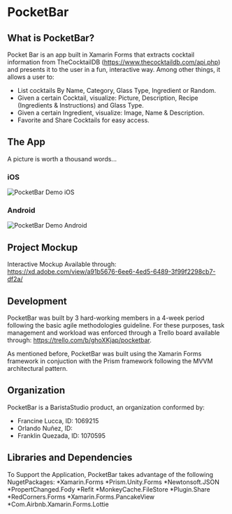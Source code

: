 # PocketBar

## What is PocketBar?
Pocket Bar is an app built in Xamarin Forms that extracts cocktail information from TheCocktailDB (https://www.thecocktaildb.com/api.php)  and presents it to the user in a fun, interactive way.
Among other things, it allows a user to:
* List cocktails By Name, Category, Glass Type, Ingredient or Random.
* Given a certain Cocktail, visualize: Picture, Description, Recipe (Ingredients & Instructions) and Glass Type.
* Given a certain Ingredient, visualize: Image, Name & Description.
* Favorite and Share Cocktails for easy access.

## The App
A picture is worth a thousand words...
### iOS
![PocketBar Demo iOS](Demos/iOS/pocketBar.gif)

### Android
![PocketBar Demo Android](Demos/Android/pocketBar.gif)

## Project Mockup
Interactive Mockup Available through: https://xd.adobe.com/view/a91b5676-6ee6-4ed5-6489-3f99f2298cb7-df2a/

## Development 
PocketBar was built by 3 hard-working members in a 4-week period following the basic agile methodologies guideline. For these purposes, task management and workload was enforced through a Trello board available through: https://trello.com/b/ghoXKjap/pocketbar.

As mentioned before, PocketBar was built using the Xamarin Forms framework in conjuction with the Prism framework following the MVVM architectural pattern.

## Organization
PocketBar is a BaristaStudio product, an organization conformed by:

* Francine Lucca, ID: 1069215
* Orlando Nuñez, ID: 
* Franklin Quezada, ID: 1070595

## Libraries and Dependencies
To Support the Application, PocketBar takes advantage of the following NugetPackages:
*Xamarin.Forms
*Prism.Unity.Forms
*Newtonsoft.JSON
*PropertChanged.Fody
*Refit
*MonkeyCache.FileStore
*Plugin.Share
*RedCorners.Forms
*Xamarin.Forms.PancakeView
*Com.Airbnb.Xamarin.Forms.Lottie

